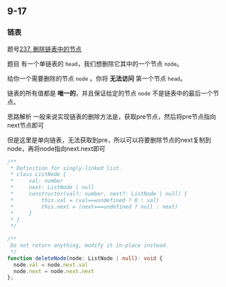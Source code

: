 ## 9-17

### 链表

题号[237. 删除链表中的节点](https://leetcode.cn/problems/delete-node-in-a-linked-list/)

题目 有一个单链表的 `head`，我们想删除它其中的一个节点 `node`。

给你一个需要删除的节点 `node` 。你将 **无法访问** 第一个节点 `head`。

链表的所有值都是 **唯一的**，并且保证给定的节点 `node` 不是链表中的最后一个节点。

思路解析 一般来说实现链表的删除方法是，获取pre节点，然后将pre节点指向next节点即可

但是这里是单向链表，无法获取到pre，所以可以将要删除节点的next复制到node，再将node指向next.next即可

```ts
/**
 * Definition for singly-linked list.
 * class ListNode {
 *     val: number
 *     next: ListNode | null
 *     constructor(val?: number, next?: ListNode | null) {
 *         this.val = (val===undefined ? 0 : val)
 *         this.next = (next===undefined ? null : next)
 *     }  
 * }
 */
  
/**
 Do not return anything, modify it in-place instead.
 */
function deleteNode(node: ListNode | null): void {
  node.val = node.next.val 
  node.next = node.next.next
};
```